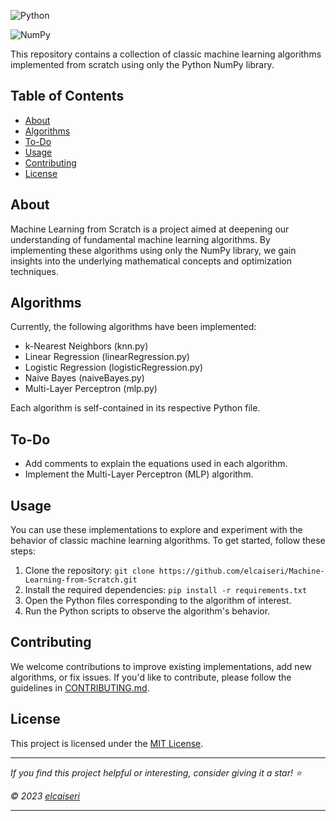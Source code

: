 ![Python](https://www.python.org/static/community_logos/python-logo-master-v3-TM.png)

![NumPy](https://numpy.org/images/logos/numpy.svg)

This repository contains a collection of classic machine learning algorithms implemented from scratch using only the Python NumPy library.

## Table of Contents
- [About](#about)
- [Algorithms](#algorithms)
- [To-Do](#to-do)
- [Usage](#usage)
- [Contributing](#contributing)
- [License](#license)

## About
Machine Learning from Scratch is a project aimed at deepening our understanding of fundamental machine learning algorithms. By implementing these algorithms using only the NumPy library, we gain insights into the underlying mathematical concepts and optimization techniques.

## Algorithms
Currently, the following algorithms have been implemented:
- k-Nearest Neighbors (knn.py)
- Linear Regression (linearRegression.py)
- Logistic Regression (logisticRegression.py)
- Naive Bayes (naiveBayes.py)
- Multi-Layer Perceptron (mlp.py)

Each algorithm is self-contained in its respective Python file.

## To-Do
- Add comments to explain the equations used in each algorithm.
- Implement the Multi-Layer Perceptron (MLP) algorithm.

## Usage
You can use these implementations to explore and experiment with the behavior of classic machine learning algorithms. To get started, follow these steps:
1. Clone the repository: `git clone https://github.com/elcaiseri/Machine-Learning-from-Scratch.git`
2. Install the required dependencies: `pip install -r requirements.txt`
3. Open the Python files corresponding to the algorithm of interest.
4. Run the Python scripts to observe the algorithm's behavior.

## Contributing
We welcome contributions to improve existing implementations, add new algorithms, or fix issues. If you'd like to contribute, please follow the guidelines in [CONTRIBUTING.md](CONTRIBUTING.md).

## License
This project is licensed under the [MIT License](LICENSE).

---
*If you find this project helpful or interesting, consider giving it a star! :star:*

*© 2023 [elcaiseri](https://github.com/elcaiseri)*

---
